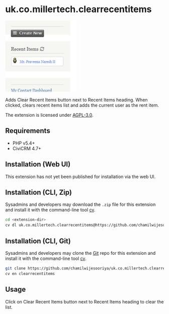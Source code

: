 # uk.co.millertech.clearrecentitems

![Screenshot](images/screenshot.png)

Adds Clear Recent Items button next to Recent Items heading. When clicked, clears recent items list and adds the current user as the rent item.

The extension is licensed under [AGPL-3.0](LICENSE.txt).

## Requirements

* PHP v5.4+
* CiviCRM 4.7+

## Installation (Web UI)

This extension has not yet been published for installation via the web UI.

## Installation (CLI, Zip)

Sysadmins and developers may download the `.zip` file for this extension and
install it with the command-line tool [cv](https://github.com/civicrm/cv).

```bash
cd <extension-dir>
cv dl uk.co.millertech.clearrecentitems@https://github.com/chamilwijesooriya/uk.co.millertech.clearrecentitems/archive/master.zip
```

## Installation (CLI, Git)

Sysadmins and developers may clone the [Git](https://en.wikipedia.org/wiki/Git) repo for this extension and
install it with the command-line tool [cv](https://github.com/civicrm/cv).

```bash
git clone https://github.com/chamilwijesooriya/uk.co.millertech.clearrecentitems.git
cv en clearrecentitems
```

## Usage

Click on Clear Recent Items button next to Recent Items heading to clear the list.



